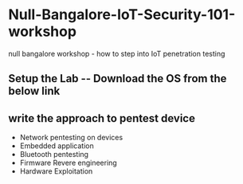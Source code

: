 # Null-Bangalore-IoT-Security-101-workshop
null bangalore workshop - how to step into IoT penetration testing  



## Setup the Lab -- Download the OS from the below link 



## write the approach to pentest device 

- Network pentesting on devices
- Embedded application
- Bluetooth pentesting
- Firmware Revere engineering
- Hardware Exploitation
